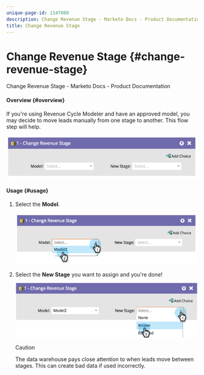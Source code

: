 ```yaml
---
unique-page-id: 1147080
description: Change Revenue Stage - Marketo Docs - Product Documentation
title: Change Revenue Stage
---
```


# Change Revenue Stage {#change-revenue-stage}

Change Revenue Stage - Marketo Docs - Product Documentation

#### Overview {#overview}

If you're using Revenue Cycle Modeler and have an approved model, you may decide to move leads manually from one stage to another. This flow step will help.

![](assets/image2014-9-22-17-3a4-3a59.png)

#### Usage {#usage}

1. Select the **Model**.

   ![](assets/image2014-9-22-17-3a5-3a4.png)

1. Select the **New Stage** you want to assign and you're done!

   ![](assets/image2014-9-22-17-5-8.png)

   >[!CAUTION]
   >
   >The data warehouse pays close attention to when leads move between stages. This can create bad data if used incorrectly.

